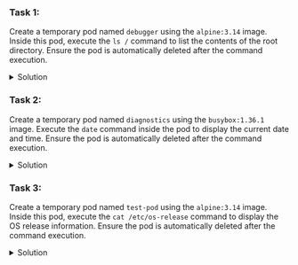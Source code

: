 ### Task 1:

Create a temporary pod named `debugger` using the `alpine:3.14` image. Inside this pod, execute the `ls /` command to list the contents of the root directory. Ensure the pod is automatically deleted after the command execution.


<details>
<summary>Solution</summary>

```bash
kubectl run debugger --image=alpine:3.14 --rm -it --restart=Never -- ls /
```
</details>

### Task 2:

Create a temporary pod named `diagnostics` using the `busybox:1.36.1` image. Execute the `date` command inside the pod to display the current date and time. Ensure the pod is automatically deleted after the command execution.


<details>
<summary>Solution</summary>

```bash
kubectl run diagnostics --image=busybox:1.36.1 --rm -it --restart=Never -- date
```
</details>

### Task 3:

Create a temporary pod named `test-pod` using the `alpine:3.14` image. Inside this pod, execute the `cat /etc/os-release` command to display the OS release information. Ensure the pod is automatically deleted after the command execution.


<details>
<summary>Solution</summary>

```bash
kubectl run test-pod --image=alpine:3.14 --rm -it --restart=Never -- cat /etc/os-release
```
</details>
